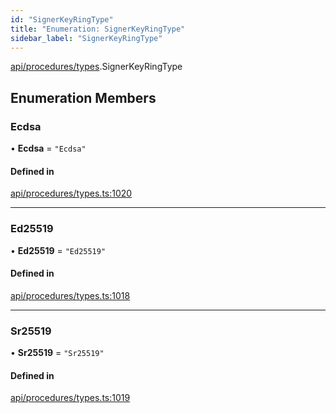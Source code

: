 ```yaml
---
id: "SignerKeyRingType"
title: "Enumeration: SignerKeyRingType"
sidebar_label: "SignerKeyRingType"
---
```


[api/procedures/types](../../../../../modules/API/Procedures/Types/Types.md).SignerKeyRingType

## Enumeration Members

### Ecdsa

• **Ecdsa** = ``"Ecdsa"``

#### Defined in

[api/procedures/types.ts:1020](https://github.com/PolymeshAssociation/polymesh-sdk/blob/fbf6882d0/src/api/procedures/types.ts#L1020)

___

### Ed25519

• **Ed25519** = ``"Ed25519"``

#### Defined in

[api/procedures/types.ts:1018](https://github.com/PolymeshAssociation/polymesh-sdk/blob/fbf6882d0/src/api/procedures/types.ts#L1018)

___

### Sr25519

• **Sr25519** = ``"Sr25519"``

#### Defined in

[api/procedures/types.ts:1019](https://github.com/PolymeshAssociation/polymesh-sdk/blob/fbf6882d0/src/api/procedures/types.ts#L1019)
